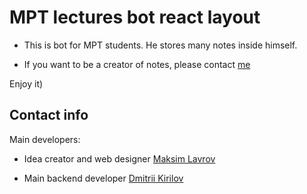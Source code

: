 <h1>MPT lectures bot react layout</h1> 

* This is bot for MPT students. He stores many notes inside himself.

* If you want to be a creator of notes, please contact [me](https://t.me/BIG_zh0pa)

Enjoy it)

<h2>Contact info</h2>

Main developers:

* Idea creator and web designer [Maksim Lavrov](https://t.me/idLavr0v13)

* Main backend developer [Dmitrii Kirilov](https://t.me/BIG_zh0pa)
